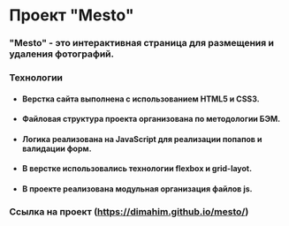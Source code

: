 # Проект "Mesto"
### "Mesto" - это интерактивная страница для размещения и удаления фотографий.
### Технологии
* #### Верстка сайта выполнена с использованием HTML5 и CSS3. 
* #### Файловая структура проекта организована по методологии БЭМ.
* #### Логика реализована на JavaScript для реализации попапов и валидации форм.
* #### В верстке использовались технологии flexbox и grid-layot. 
* #### В проекте реализована модульная организация файлов js.
### Ссылка на проект (https://dimahim.github.io/mesto/)

